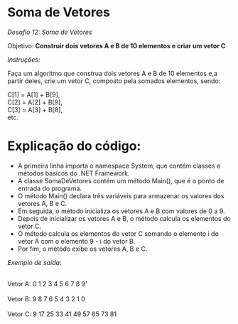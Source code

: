 # Soma de Vetores

*Desafio 12: Soma de Vetores*

Objetivo: **Construir dois vetores A e B de 10 elementos e criar um vetor C**

*Instruções:*

Faça um algoritmo que construa dois vetores A e B de 10 elementos e,a partir deles, crie um vetor C, composto pela somados elementos, sendo: <br/>   

C[1] = A[1] + B[9], <br/>   C[2] = A[2] + B[9], <br/>   C[3] = A[3] + B[8], <br/>   etc. <br/>

    
# Explicação do código:

- A primeira linha importa o namespace System, que contém classes e métodos básicos do .NET Framework.
- A classe SomaDeVetores  contém um método Main(), que é o ponto de entrada do programa.
- O método Main() declara três variáveis para armazenar os valores dos vetores A, B e C.
- Em seguida, o método inicializa os vetores A e B com valores de 0 a 9.
- Depois de inicializar os vetores A e B, o método calcula os elementos do vetor C.
- O método calcula os elementos do vetor C somando o elemento i do vetor A com o elemento 9 - i do vetor B.
- Por fim, o método exibe os vetores A, B e C.

  
*Exemplo de saída:*

 <br/>
Vetor A:
0
1
2
3
4
5
6
7
8
9' <br/>
 <br/>
Vetor B:
9
8
7
6
5
4
3
2
1
0<br/>
 <br/>
Vetor C:
9
17
25
33
41
49
57
65
73
81
